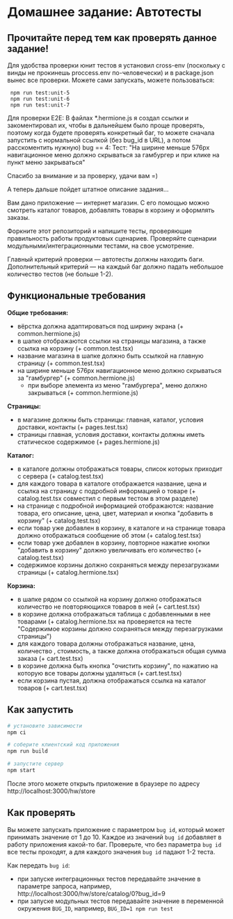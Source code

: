# Домашнее задание: Автотесты

## Прочитайте перед тем как проверять данное задание!
Для удобства проверки юнит тестов я установил cross-env (поскольку с винды не прокинешь proccess.env по-человечески) и в package.json вынес все проверки. Можете сами запускать, можете пользоваться:
```
 npm run test:unit-5
 npm run test:unit-6
 npm run test:unit-7
 ```

 Для проверки E2E:
 В файлах *.hermione.js я создал ссылки и закоментировал их, чтобы в дальнейшем было проще проверять, поэтому когда будете проверять конкретный баг, то можете сначала запустить с нормальной ссылкой (без bug_id в URL), а потом расскоментить нужную)
 bug == 4: Тест: "На ширине меньше 576px навигационное меню должно скрываться за гамбургер и при клике на пункт меню закрываться"

 Спасибо за внимание и за проверку, удачи вам =)

 А теперь дальше пойдет штатное описание задания...


 

Вам дано приложение — интернет магазин. С его помощью можно смотреть каталог товаров, добавлять товары в корзину и оформлять заказы.

Форкните этот репозиторий и напишите тесты, проверяющие правильность работы продуктовых сценариев. Проверяйте сценарии модульными/интеграционными тестами, на свое усмотрение.

Главный критерий проверки — автотесты должны находить баги. Дополнительный критерий — на каждый баг должно падать небольшое количество тестов (не больше 1-2).

## Функциональные требования

**Общие требования:**
- вёрстка должна адаптироваться под ширину экрана (+ common.hermione.js)
- в шапке отображаются ссылки на страницы магазина, а также ссылка на корзину (+ common.test.tsx)
- название магазина в шапке должно быть ссылкой на главную страницу (+ common.test.tsx)
- на ширине меньше 576px навигационное меню должно скрываться за "гамбургер" (+ common.hermione.js)
  - при выборе элемента из меню "гамбургера", меню должно закрываться (+ common.hermione.js)

**Страницы:**
- в магазине должны быть страницы: главная, каталог, условия доставки, контакты (+ pages.test.tsx)
- страницы главная, условия доставки, контакты должны иметь статическое содержимое (+ pages.hermione.js)

**Каталог:**
- в каталоге должны отображаться товары, список которых приходит с сервера (+ catalog.test.tsx)
- для каждого товара в каталоге отображается название, цена и ссылка на страницу с подробной информацией о товаре (+ catalog.test.tsx совместил с первым тестом в этом разделе)
- на странице с подробной информацией отображаются: название товара, его описание, цена, цвет, материал и кнопка "добавить в корзину" (+ catalog.test.tsx)
- если товар уже добавлен в корзину, в каталоге и на странице товара должно отображаться сообщение об этом (+ catalog.test.tsx)
- если товар уже добавлен в корзину, повторное нажатие кнопки "добавить в корзину" должно увеличивать его количество (+ catalog.test.tsx)
- содержимое корзины должно сохраняться между перезагрузками страницы (+ catalog.hermione.tsx)

**Корзина:**
- в шапке рядом со ссылкой на корзину должно отображаться количество не повторяющихся товаров в ней (+ cart.test.tsx)
- в корзине должна отображаться таблица с добавленными в нее товарами (+ catalog.hermione.tsx на проверяется на тесте "Содержимое корзины должно сохраняться между перезагрузками страницы")
- для каждого товара должны отображаться название, цена, количество , стоимость, а также должна отображаться общая сумма заказа (+ cart.test.tsx)
- в корзине должна быть кнопка "очистить корзину", по нажатию на которую все товары должны удаляться (+ cart.test.tsx)
- если корзина пустая, должна отображаться ссылка на каталог товаров (+ cart.test.tsx)


## Как запустить

```sh
# установите зависимости
npm ci

# соберите клиентский код приложения
npm run build

# запустите сервер
npm start
```

После этого можете открыть приложение в браузере по адресу http://localhost:3000/hw/store

## Как проверять

Вы можете запускать приложение с параметром `bug id`, который может принимать значение от 1 до 10. Каждое из значений `bug id` добавляет в работу приложения какой-то баг. Проверьте, что без параметра `bug id` все тесты проходят, а для каждого значения `bug id` падают 1-2 теста.

Как передать `bug id`:
- при запуске интеграционных тестов передавайте значение в параметре запроса, например, http://localhost:3000/hw/store/catalog/0?bug_id=9
- при запуске модульных тестов передавайте значение в переменной окружения `BUG_ID`, например, `BUG_ID=1 npm run test`
